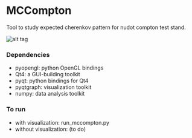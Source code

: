 # MCCompton

Tool to study expected cherenkov pattern for nudot compton test stand.

![alt tag](https://raw.github.com/twongjirad/mccompton/master/example.png)

### Dependencies

* pyopengl: python OpenGL bindings
* Qt4: a GUI-building toolkit
* pyqt: python bindings for Qt4 
* pyqtgraph: visualization toolkit
* numpy: data analysis toolkit

### To run

* with visualization: run_mccompton.py
* without visualization: (to do)

